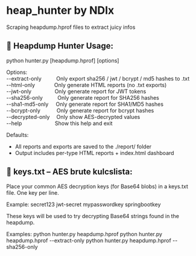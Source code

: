 # heap_hunter by NDIx
Scraping heapdump.hprof files to extract juicy infos

🦅 Heapdump Hunter Usage:
--------------------------

python hunter.py [heapdump.hprof] [options]

Options:<br/>
  --extract-only&nbsp;&nbsp;&nbsp;&nbsp;&nbsp;&nbsp;&nbsp;&nbsp;&nbsp; Only export sha256 / jwt / bcrypt / md5 hashes to .txt<br/>
  --html-only&nbsp;&nbsp;&nbsp;&nbsp;&nbsp;&nbsp;&nbsp;&nbsp;&nbsp;&nbsp;&nbsp;&nbsp;&nbsp;Only generate HTML reports (no .txt exports)<br/>
  --jwt-only&emsp;&emsp;&emsp;&nbsp;&nbsp;&nbsp;&nbsp; Only generate report for JWT tokens<br/>
  --sha256-only&nbsp;&nbsp;&nbsp;&nbsp;&nbsp;&nbsp;&nbsp;&nbsp;&nbsp; Only generate report for SHA256 hashes<br/>
  --sha1-md5-only&nbsp;&nbsp;&nbsp;&nbsp; Only generate report for SHA1/MD5 hashes<br/>
  --bcrypt-only&nbsp;&nbsp;&nbsp;&nbsp;&nbsp;&nbsp;&nbsp;&nbsp;&nbsp;&nbsp; Only generate report for bcrypt hashes<br/>
  --decrypted-only&emsp; Only show AES-decrypted values<br/>
  --help&emsp;&emsp;&emsp;&emsp;&nbsp;&nbsp;&nbsp;&nbsp;&nbsp;&nbsp;&nbsp; Show this help and exit<br/>

Defaults:
  - All reports and exports are saved to the ./report/ folder
  - Output includes per-type HTML reports + index.html dashboard

🔐 keys.txt – AES brute kulcslista:
-----------------------------------
Place your common AES decryption keys (for Base64 blobs) in a keys.txt file.
One key per line.

Example:
  secret123
  jwt-secret
  mypasswordkey
  springbootkey

These keys will be used to try decrypting Base64 strings found in the heapdump.

Examples:
  python hunter.py heapdump.hprof
  python hunter.py heapdump.hprof --extract-only
  python hunter.py heapdump.hprof --sha256-only
